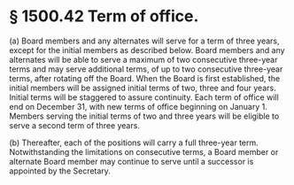 # § 1500.42   Term of office.

(a) Board members and any alternates will serve for a term of three years, except for the initial members as described below. Board members and any alternates will be able to serve a maximum of two consecutive three-year terms and may serve additional terms, of up to two consecutive three-year terms, after rotating off the Board. When the Board is first established, the initial members will be assigned initial terms of two, three and four years. Initial terms will be staggered to assure continuity. Each term of office will end on December 31, with new terms of office beginning on January 1. Members serving the initial terms of two and three years will be eligible to serve a second term of three years.


(b) Thereafter, each of the positions will carry a full three-year term. Notwithstanding the limitations on consecutive terms, a Board member or alternate Board member may continue to serve until a successor is appointed by the Secretary.




